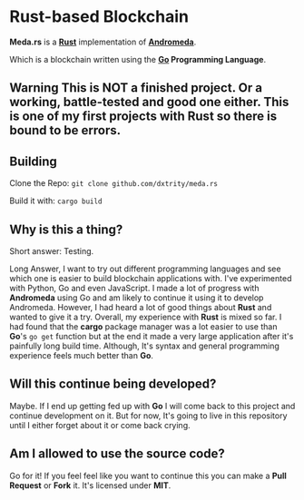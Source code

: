 # Rust-based Blockchain
**Meda.rs** is a **[Rust](https://rust-lang.org)** implementation of **[Andromeda](https://github.com/dxtrity/andromeda)**.

Which is a blockchain written using the **[Go](https://go.dev) Programming Language**.

## Warning This is **NOT** a finished project. Or a working, battle-tested and good one either. This is one of my first projects with Rust so there is bound to be errors.

## Building
Clone the Repo:
``git clone github.com/dxtrity/meda.rs``

Build it with:
``cargo build``

## Why is this a thing?
Short answer: Testing.

Long Answer, I want to try out different programming languages and see which one is easier to build blockchain applications with. I've experimented with Python, Go and even JavaScript. I made a lot of progress with **Andromeda** using Go and am likely to continue it using it to develop Andromeda. However, I had heard a lot of good things about **Rust** and wanted to give it a try. Overall, my experience with **Rust** is mixed so far. I had found that the **cargo** package manager was a lot easier to use than **Go**'s ``go get`` function but at the end it made a very large application after it's painfully long build time. Although, It's syntax and general programming experience feels much better than **Go**.

## Will this continue being developed?
Maybe. If I end up getting fed up with **Go** I will come back to this project and continue development on it. But for now, It's going to live in this repository until I either forget about it or come back crying.

## Am I allowed to use the source code?
Go for it! If you feel feel like you want to continue this you can make a **Pull Request** or **Fork** it. It's licensed under **MIT**.